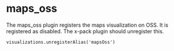 # maps_oss

The maps_oss plugin registers the maps visualization on OSS. 
It is registered as disabled. The x-pack plugin should unregister this.

`visualizations.unregisterAlias('mapsOss')`